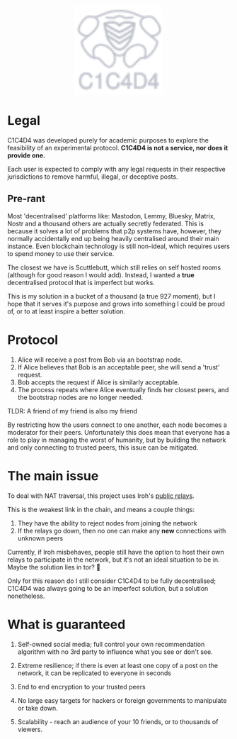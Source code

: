 
<p align=center>
    <img src="media/logo.svg" width=200px>
</p>

# Legal

C1C4D4 was developed purely for academic purposes to explore the feasibility of an experimental protocol. **C1C4D4 is not a service, nor does it provide one.**

Each user is expected to comply with any legal requests in their respective jurisdictions to remove harmful, illegal, or deceptive posts.

## Pre-rant

Most 'decentralised' platforms like: Mastodon, Lemmy, Bluesky, Matrix, Nostr and a thousand others are actually secretly federated. This is because it solves a lot of problems that p2p systems have, however, they normally accidentally end up being heavily centralised around their main instance. Even blockchain technology is still non-ideal, which requires users to spend money to use their service.

The closest we have is Scuttlebutt, which still relies on self hosted rooms (although for good reason I would add). Instead, I wanted a **true** decentralised protocol that is imperfect but works. 

This is my solution in a bucket of a thousand (a true 927 moment), but I hope that it serves it's purpose and grows into something I could be proud of, or to at least inspire a better solution.

# Protocol

1. Alice will receive a post from Bob via an bootstrap node.
2. If Alice believes that Bob is an acceptable peer, she will send a 'trust' request.
3. Bob accepts the request if Alice is similarly acceptable. 
4. The process repeats where Alice eventually finds her closest peers, and the bootstrap nodes are no longer needed.

TLDR: A friend of my friend is also my friend

By restricting how the users connect to one another, each node becomes a moderator for their peers. Unfortunately this does mean that everyone has a role to play in managing the worst of humanity, but by building the network and only connecting to trusted peers, this issue can be mitigated. 

# The main issue

To deal with NAT traversal, this project uses Iroh's [public relays](https://www.iroh.computer/docs/concepts/relay).

This is the weakest link in the chain, and means a couple things:
1. They have the ability to reject nodes from joining the network
2. If the relays go down, then no one can make any **new** connections with unknown peers

Currently, if Iroh misbehaves, people still have the option to host their own relays to participate in the network, but it's not an ideal situation to be in. Maybe the solution lies in tor? 🤔 

Only for this reason do I still consider C1C4D4 to be fully decentralised; C1C4D4 was always going to be an imperfect solution, but a solution nonetheless.

# What is guaranteed

1. Self-owned social media; full control your own recommendation algorithm with no 3rd party to influence what you see or don't see.

2. Extreme resilience; if there is even at least one copy of a post on the network, it can be replicated to everyone in seconds

3. End to end encryption to your trusted peers

4. No large easy targets for hackers or foreign governments to manipulate or take down.

5. Scalability - reach an audience of your 10 friends, or to thousands of viewers.






